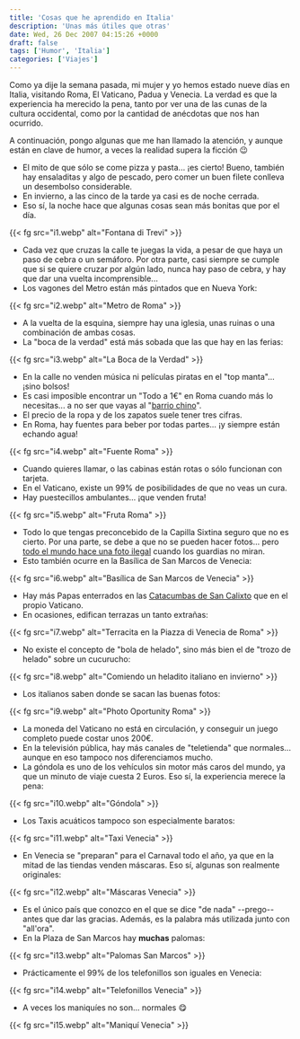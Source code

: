 ```yaml
---
title: 'Cosas que he aprendido en Italia'
description: 'Unas más útiles que otras'
date: Wed, 26 Dec 2007 04:15:26 +0000
draft: false
tags: ['Humor', 'Italia']
categories: ['Viajes']
---
```


Como ya dije la semana pasada, mi mujer y yo hemos estado nueve días en Italia, visitando Roma, El Vaticano, Padua y Venecia. La verdad es que la experiencia ha merecido la pena, tanto por ver una de las cunas de la cultura occidental, como por la cantidad de anécdotas que nos han ocurrido.

A continuación, pongo algunas que me han llamado la atención, y aunque están en clave de humor, a veces la realidad supera la ficción :wink:

*   El mito de que sólo se come pizza y pasta... ¡es cierto! Bueno, también hay ensaladitas y algo de pescado, pero comer un buen filete conlleva un desembolso considerable.
*   En invierno, a las cinco de la tarde ya casi es de noche cerrada.
*   Eso sí, la noche hace que algunas cosas sean más bonitas que por el día.
    
{{< fg src="i1.webp" alt="Fontana di Trevi" >}}   

*   Cada vez que cruzas la calle te juegas la vida, a pesar de que haya un paso de cebra o un semáforo. Por otra parte, casi siempre se cumple que si se quiere cruzar por algún lado, nunca hay paso de cebra, y hay que dar una vuelta incomprensible...
*   Los vagones del Metro están más pintados que en Nueva York:
    
{{< fg src="i2.webp" alt="Metro de Roma" >}}  
    
*   A la vuelta de la esquina, siempre hay una iglesia, unas ruinas o una combinación de ambas cosas.
*   La "boca de la verdad" está más sobada que las que hay en las ferias:
    
{{< fg src="i3.webp" alt="La Boca de la Verdad" >}} 
    
*   En la calle no venden música ni películas piratas en el "top manta"... ¡sino bolsos!
*   Es casi imposible encontrar un "Todo a 1€" en Roma cuando más lo necesitas... a no ser que vayas al "[barrio chino](http://maps.google.es/maps?f=q&hl=es&geocode=&q=via+carlo+alberto+Roma,+Lazio,+Italia&sll=41.896336,12.501283&sspn=0.008561,0.023518&ie=UTF8&ll=41.896016,12.501712&spn=0.008561,0.023518&z=16&iwloc=addr&om=1)".
*   El precio de la ropa y de los zapatos suele tener tres cifras.
*   En Roma, hay fuentes para beber por todas partes... ¡y siempre están echando agua!
    
{{< fg src="i4.webp" alt="Fuente Roma" >}} 
    
*   Cuando quieres llamar, o las cabinas están rotas o sólo funcionan con tarjeta.
*   En el Vaticano, existe un 99% de posibilidades de que no veas un cura.
*   Hay puestecillos ambulantes... ¡que venden fruta!

{{< fg src="i5.webp" alt="Fruta Roma" >}} 
    
*   Todo lo que tengas preconcebido de la Capilla Sixtina seguro que no es cierto. Por una parte, se debe a que no se pueden hacer fotos... pero [todo el mundo hace una foto ilegal](http://www.flickr.com/search/?q=capilla+sixtina&s=int) cuando los guardias no miran.
*   Esto también ocurre en la Basílica de San Marcos de Venecia:
    
{{< fg src="i6.webp" alt="Basílica de San Marcos de Venecia" >}} 
    
*   Hay más Papas enterrados en las [Catacumbas de San Calixto](http://www.catacombe.roma.it/indice_sp.html) que en el propio Vaticano.
*   En ocasiones, edifican terrazas un tanto extrañas:
    
{{< fg src="i7.webp" alt="Terracita en la Piazza di Venecia de Roma" >}} 
    
*   No existe el concepto de "bola de helado", sino más bien el de "trozo de helado" sobre un cucurucho:
    
{{< fg src="i8.webp" alt="Comiendo un heladito italiano en invierno" >}} 
    
*   Los italianos saben donde se sacan las buenas fotos:
    
{{< fg src="i9.webp" alt="Photo Oportunity Roma" >}} 
    
*   La moneda del Vaticano no está en circulación, y conseguir un juego completo puede costar unos 200€.
*   En la televisión pública, hay más canales de "teletienda" que normales... aunque en eso tampoco nos diferenciamos mucho.
*   La góndola es uno de los vehículos sin motor más caros del mundo, ya que un minuto de viaje cuesta 2 Euros. Eso sí, la experiencia merece la pena:
    
{{< fg src="i10.webp" alt="Góndola" >}} 
    
*   Los Taxis acuáticos tampoco son especialmente baratos:
    
{{< fg src="i11.webp" alt="Taxi Venecia" >}} 
    
*   En Venecia se "preparan" para el Carnaval todo el año, ya que en la mitad de las tiendas venden máscaras. Eso sí, algunas son realmente originales:
    
{{< fg src="i12.webp" alt="Máscaras Venecia" >}} 
    
*   Es el único país que conozco en el que se dice "de nada" --prego-- antes que dar las gracias. Además, es la palabra más utilizada junto con "all'ora".
*   En la Plaza de San Marcos hay **muchas** palomas:
    
{{< fg src="i13.webp" alt="Palomas San Marcos" >}} 
    
*   Prácticamente el 99% de los telefonillos son iguales en Venecia:
    
{{< fg src="i14.webp" alt="Telefonillos Venecia" >}} 
    
*   A veces los maniquíes no son... normales :yum:
    
{{< fg src="i15.webp" alt="Maniquí Venecia" >}} 